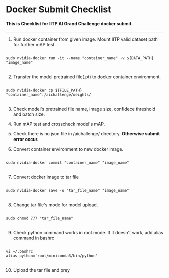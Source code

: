# Docker Submit Checklist

#### This is Checklist for IITP AI Grand Challenge docker submit.

***

1. Run docker container from given image. Mount IITP valid dataset path for further mAP test.
<pre>
<code>
sudo nvidia-docker run -it --name "container_name" -v ${DATA_PATH} "image_name"
</code>
</pre>
2. Transfer the model pretrained file(.pt) to docker container environment. 
<pre>
<code>
sudo nvidia-docker cp ${FILE_PATH} "container_name":/aichallenge/weights/
</code>
</pre>
3. Check model's pretrained file name, image size, confidece threshold and batch size.


4. Run mAP test and crosscheck model's mAP.


5. Check there is no json file in /aichallenge/ directory. **Otherwise submit error occur.**


6. Convert container environment to new docker image.
<pre>
<code>
sudo nvidia-docker commit "container_name" "image_name"
</code>
</pre>
7. Convert docker image to tar file
<pre>
<code>
sudo nvidia-docker save -o "tar_file_name" "image_name"
</code>
</pre>
8. Change tar file's mode for model upload.
<pre>
<code>
sudo chmod 777 "tar_file_name"
</code>
</pre>
9. Check python command works in root mode. If it doesn't work, add alias command in bashrc
<pre>
<code>
vi ~/.bashrc
alias python='root/miniconda3/bin/python'
</code>
</pre>
10. Upload the tar file and prey
	
	



